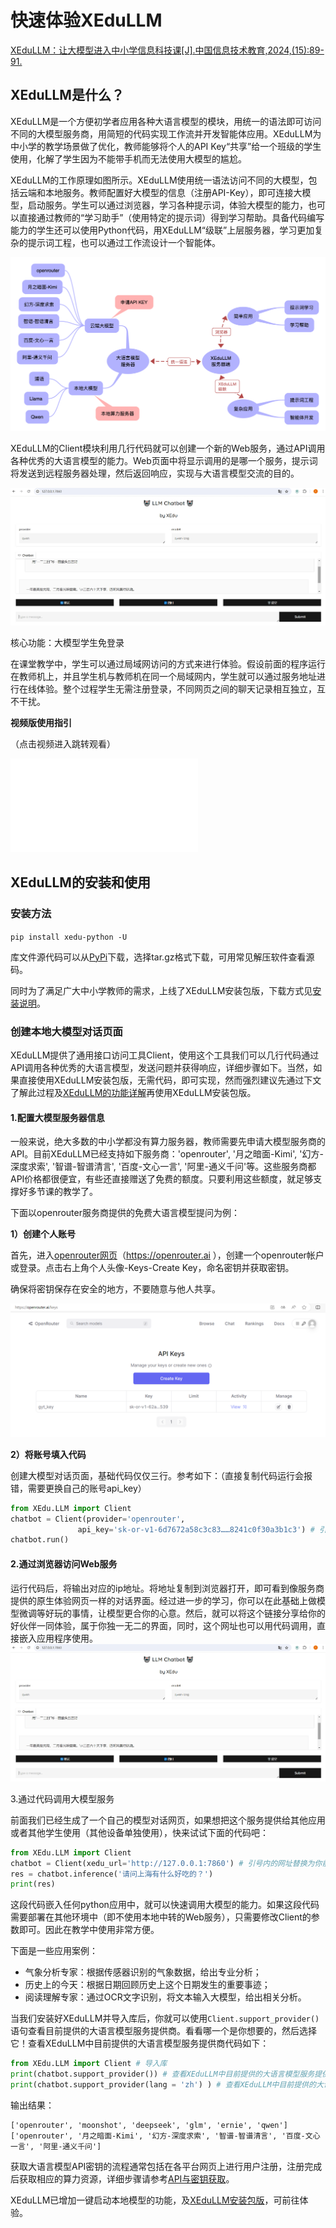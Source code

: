 # 快速体验XEduLLM

[XEduLLM：让大模型进入中小学信息科技课[J].中国信息技术教育,2024,(15):89-91.](https://kns.cnki.net/kcms2/article/abstract?v=01ddXewXOSCM3qpKKQJvwcnlfWy6LSqIQOZE2fNNp3bjEH-Wzx9VbDO-aS3bmUS7jhfAu2f3LXTpJjw9G8gA_JmgRBOMCPs7NwQCKGzaC1Phk-SLR0PWDZ4oMlynPN-vAU1J3PrSWtiIGYz_rQSXxfRfQRkt4xNp&uniplatform=NZKPT)

## XEduLLM是什么？

XEduLLM是一个方便初学者应用各种大语言模型的模块，用统一的语法即可访问不同的大模型服务商，用简短的代码实现工作流并开发智能体应用。XEduLLM为中小学的教学场景做了优化，教师能够将个人的API Key“共享”给一个班级的学生使用，化解了学生因为不能带手机而无法使用大模型的尴尬。

XEduLLM的工作原理如图所示。XEduLLM使用统一语法访问不同的大模型，包括云端和本地服务。教师配置好大模型的信息（注册API-Key），即可连接大模型，启动服务。学生可以通过浏览器，学习各种提示词，体验大模型的能力，也可以直接通过教师的“学习助手”（使用特定的提示词）得到学习帮助。具备代码编写能力的学生还可以使用Python代码，用XEduLLM“级联”上层服务器，学习更加复杂的提示词工程，也可以通过工作流设计一个智能体。

![](../images/xedullm/xedullm_001.png)

XEduLLM的Client模块利用几行代码就可以创建一个新的Web服务，通过API调用各种优秀的大语言模型的能力。Web页面中将显示调用的是哪一个服务，提示词将发送到远程服务器处理，然后返回响应，实现与大语言模型交流的目的。

![](../images/xedullm/llm1.png)

核心功能：大模型学生免登录

在课堂教学中，学生可以通过局域网访问的方式来进行体验。假设前面的程序运行在教师机上，并且学生机与教师机在同一个局域网内，学生就可以通过服务地址进行在线体验。整个过程学生无需注册登录，不同网页之间的聊天记录相互独立，互不干扰。

**视频版使用指引**

（点击视频进入跳转观看）

<iframe src="//player.bilibili.com/player.html?isOutside=true&aid=112994499431048&bvid=BV12tWsePEmA&cid=500001656107517&p=1" scrolling="no" border="0" frameborder="no" framespacing="0" allowfullscreen="true"></iframe>


## XEduLLM的安装和使用

### 安装方法

`pip install xedu-python -U`

库文件源代码可以从[PyPi](https://pypi.org/project/xedu-python/#files)下载，选择tar.gz格式下载，可用常见解压软件查看源码。

同时为了满足广大中小学教师的需求，上线了XEduLLM安装包版，下载方式见[安装说明](https://xedu.readthedocs.io/zh-cn/master/xedu_llm/installation.html#id3)。

### 创建本地大模型对话页面

XEduLLM提供了通用接口访问工具Client，使用这个工具我们可以几行代码通过API调用各种优秀的大语言模型，发送问题并获得响应，详细步骤如下。当然，如果直接使用XEduLLM安装包版，无需代码，即可实现，然而强烈建议先通过下文了解此过程及[XEduLLM的功能详解](https://xedu.readthedocs.io/zh-cn/master/xedu_llm/introduction.html)再使用XEduLLM安装包版。

#### 1.配置大模型服务器信息

一般来说，绝大多数的中小学都没有算力服务器，教师需要先申请大模型服务商的API。目前XEduLLM已经支持如下服务商：'openrouter', '月之暗面-Kimi', '幻方-深度求索', '智谱-智谱清言', '百度-文心一言', '阿里-通义千问'等。这些服务商都API价格都很便宜，有些还直接赠送了免费的额度。只要利用这些额度，就足够支撑好多节课的教学了。

下面以openrouter服务商提供的免费大语言模型提问为例：

**1）创建个人账号**

首先，进入[openrouter网页](https://openrouter.ai)（https://openrouter.ai ），创建一个openrouter帐户或登录。点击右上角个人头像-Keys-Create Key，命名密钥并获取密钥。

确保将密钥保存在安全的地方，不要随意与他人共享。

![](../images/xedullm/openrouter_createKey.png)

**2）将账号填入代码**

创建大模型对话页面，基础代码仅仅三行。参考如下：（直接复制代码运行会报错，需要更换自己的账号api_key）

```python
from XEdu.LLM import Client
chatbot = Client(provider='openrouter',
               api_key='sk-or-v1-6d7672a58c3c83……8241c0f30a3b1c3') # 引号内的密钥需要替换为自己的
chatbot.run()
```

#### 2.通过浏览器访问Web服务

运行代码后，将输出对应的ip地址。将地址复制到浏览器打开，即可看到像服务商提供的原生体验网页一样的对话界面。经过进一步的学习，你可以在此基础上做模型微调等好玩的事情，让模型更合你的心意。然后，就可以将这个链接分享给你的好伙伴一同体验，属于你独一无二的界面，同时，这个网址也可以用代码调用，直接嵌入应用程序使用。
![](../images/xedullm/llm1.png)

3.通过代码调用大模型服务

前面我们已经生成了一个自己的模型对话网页，如果想把这个服务提供给其他应用或者其他学生使用（其他设备单独使用），快来试试下面的代码吧：
```python
from XEdu.LLM import Client
chatbot = Client(xedu_url='http://127.0.0.1:7860') # 引号内的网址替换为你前面生成的网址
res = chatbot.inference('请问上海有什么好吃的？')
print(res)
```
这段代码嵌入任何python应用中，就可以快速调用大模型的能力。如果这段代码需要部署在其他环境中（即不使用本地中转的Web服务），只需要修改Client的参数即可。因此在教学中使用非常方便。

下面是一些应用案例：

- 气象分析专家：根据传感器识别的气象数据，给出专业分析；
- 历史上的今天：根据日期回顾历史上这个日期发生的重要事迹；
- 阅读理解专家：通过OCR文字识别，将文本输入大模型，给出相关分析。

当我们安装好XEduLLM并导入库后，你就可以使用`Client.support_provider()`语句查看目前提供的大语言模型服务提供商。看看哪一个是你想要的，然后选择它！查看XEduLLM中目前提供的大语言模型服务提供商代码如下：

```python
from XEdu.LLM import Client # 导入库
print(chatbot.support_provider()) # 查看XEduLLM中目前提供的大语言模型服务提供商
print(chatbot.support_provider(lang = 'zh') ) # 查看XEduLLM中目前提供的大语言模型服务提供商中文名
```

输出结果：

```
['openrouter', 'moonshot', 'deepseek', 'glm', 'ernie', 'qwen']
['openrouter', '月之暗面-Kimi', '幻方-深度求索', '智谱-智谱清言', '百度-文心一言', '阿里-通义千问']
```

获取大语言模型API密钥的流程通常包括在各平台网页上进行用户注册，注册完成后获取相应的算力资源，详细步骤请参考<a href="https://xedu.readthedocs.io/zh-cn/master/xedu_llm/how_to_get_API_key.html">API与密钥获取</a>。


XEduLLM已增加一键启动本地模型的功能，及[XEduLLM安装包版](https://xedu.readthedocs.io/zh-cn/master/xedu_llm/installation.html#id3)，可前往体验。

